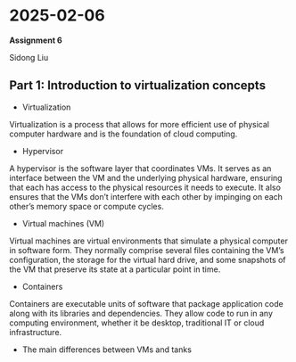 # 2025-02-06
**Assignment 6**

Sidong Liu

## Part 1: Introduction to virtualization concepts

- Virtualization

Virtualization is a process that allows for more efficient use of physical computer hardware and is the foundation of cloud computing.

- Hypervisor

A hypervisor is the software layer that coordinates VMs. It serves as an interface between the VM and the underlying physical hardware, ensuring that each has access to the physical resources it needs to execute. It also ensures that the VMs don’t interfere with each other by impinging on each other’s memory space or compute cycles.

- Virtual machines (VM)

Virtual machines are virtual environments that simulate a physical computer in software form. They normally comprise several files containing the VM’s configuration, the storage for the virtual hard drive, and some snapshots of the VM that preserve its state at a particular point in time.

- Containers

Containers are executable units of software that package application code along with its libraries and dependencies. They allow code to run in any computing environment, whether it be desktop, traditional IT or cloud infrastructure.

- The main differences between VMs and tanks



